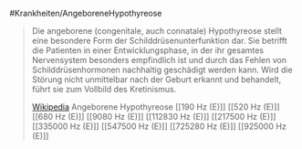#Krankheiten/AngeboreneHypothyreose
> Die angeborene (congenitale, auch connatale) Hypothyreose  stellt eine besondere Form der Schilddrüsenunterfunktion dar. Sie betrifft die Patienten in einer Entwicklungsphase, in der ihr gesamtes Nervensystem besonders empfindlich ist und durch das Fehlen von Schilddrüsenhormonen nachhaltig geschädigt werden kann. Wird die Störung nicht unmittelbar nach der Geburt erkannt und behandelt, führt sie zum Vollbild des Kretinismus.
>
> [Wikipedia](https://de.wikipedia.org/wiki/Angeborene%20Hypothyreose)
Angeborene Hypothyreose
[[190 Hz (E)]]
[[520 Hz (E)]]
[[680 Hz (E)]]
[[9080 Hz (E)]]
[[112830 Hz (E)]]
[[217500 Hz (E)]]
[[335000 Hz (E)]]
[[547500 Hz (E)]]
[[725280 Hz (E)]]
[[925000 Hz (E)]]